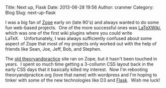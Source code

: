 Title: Next up, Flask
Date: 2013-06-28 19:56
Author: cranmer
Category: Blog
Slug: next-up-flask

I was a big fan of [Zope][] early on (late 90's) and always wanted to do
some fun web-based projects.  One of the more successful ones was
[LaTeXWiki][], which was one of the first wiki plugins where you could
write LaTeX.    Unfortunately, I was always sufficiently confused about
some aspect of Zope that most of my projects only worked out with the
help of friends like Sean, Joe, Jeff, Bob, and Stephen.

The [old theoryandpractice][] site ran on Zope, but it hasn't been
touched in years.  I spent so much time getting a 3-collumn CSS layout
back in the early CSS days that it basically killed my interest.  Now
I'm rebooting theoryandpractice.org (love that name) with wordpress and
I'm hoping to tinker with some of the new technologies like D3
and [Flask][].  Wish me luck!

  [Zope]: http://www.zope.org
  [LaTeXWiki]: https://github.com/eaudeweb/EionetProducts/tree/master/ZWiki/plugins/latexwiki
  [old theoryandpractice]: http://old.theoryandpractice.org
  [Flask]: http://flask.pocoo.org

